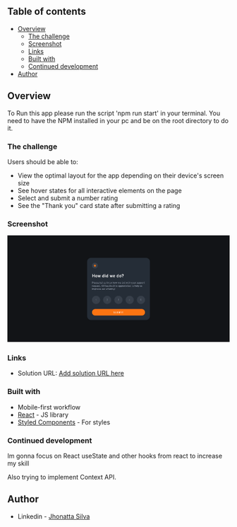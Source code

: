 
## Table of contents

- [Overview](#overview)
  - [The challenge](#the-challenge)
  - [Screenshot](#screenshot)
  - [Links](#links)
  - [Built with](#built-with)
  - [Continued development](#continued-development)
- [Author](#author)

## Overview

To Run this app please run the script 'npm run start' in your terminal. You need to have the NPM installed in your pc and be on the root directory to do it.

### The challenge

Users should be able to:

- View the optimal layout for the app depending on their device's screen size
- See hover states for all interactive elements on the page
- Select and submit a number rating
- See the "Thank you" card state after submitting a rating

### Screenshot

![](./src/img/rating-app.png)



### Links

- Solution URL: [Add solution URL here](https://rating-app-fawn.vercel.app/)



### Built with

- Mobile-first workflow
- [React](https://reactjs.org/) - JS library
- [Styled Components](https://styled-components.com/) - For styles



### Continued development

Im gonna focus on React useState and other hooks from react to increase my skill

Also trying to implement Context API.



## Author

- Linkedin - [Jhonatta Silva](https://www.linkedin.com/in/jhonatta-silva-dev/)


